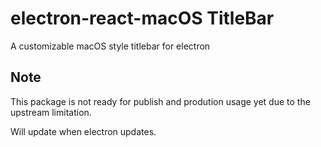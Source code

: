 # electron-react-macOS TitleBar
A customizable macOS style titlebar for electron

Note
----
This package is not ready for publish and prodution usage yet due to the upstream limitation.

Will update when electron updates.